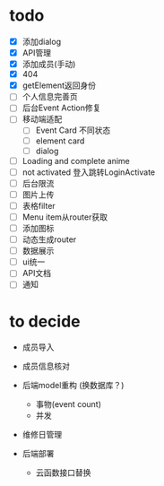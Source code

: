 # todo
+ [x] 添加dialog
+ [x] API管理
+ [x] 添加成员(手动)
+ [x] 404
+ [x] getElement返回身份
+ [ ] 个人信息完善页
+ [ ] 后台Event Action修复
+ [ ] 移动端适配
  + [ ] Event Card 不同状态
  + [ ] element card
  + [ ] dialog 
+ [ ] Loading and complete anime
+ [ ] not activated 登入跳转LoginActivate
+ [ ] 后台限流
+ [ ] 图片上传
+ [ ] 表格filter
+ [ ] Menu item从router获取
+ [ ] 添加图标
+ [ ] 动态生成router
+ [ ] 数据展示
+ [ ] ui统一
+ [ ] API文档
+ [ ] 通知

# to decide
+ 成员导入
+ 成员信息核对
+ 后端model重构 (换数据库？)
  + 事物(event count)
  + 并发
+ 维修日管理

+ 后端部署
  + 云函数接口替换